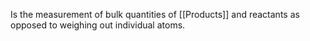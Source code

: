 Is the measurement of bulk quantities of [[Products]] and reactants as opposed to weighing out individual atoms.